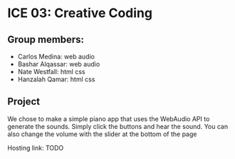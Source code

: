 # ICE 03: Creative Coding

## Group members:

- Carlos Medina: web audio
- Bashar Alqassar: web audio
- Nate Westfall: html css
- Hanzalah Qamar: html css

## Project

We chose to make a simple piano app that uses the WebAudio API to generate the sounds. Simply click the buttons and hear the sound. You can also change the volume with the slider at the bottom of the page

Hosting link: TODO
